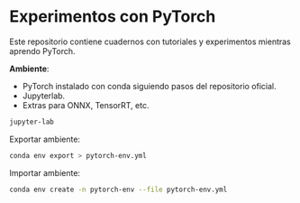 # Experimentos con PyTorch

Este repositorio contiene cuadernos con tutoriales y experimentos mientras aprendo PyTorch.

**Ambiente**:

- PyTorch instalado con conda siguiendo pasos del repositorio oficial.
- Jupyterlab.
- Extras para ONNX, TensorRT, etc. 

~~~bash
jupyter-lab
~~~

Exportar ambiente:

~~~bash
conda env export > pytorch-env.yml
~~~

Importar ambiente:

~~~bash
conda env create -n pytorch-env --file pytorch-env.yml
~~~
